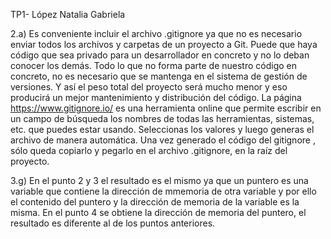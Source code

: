 TP1- López Natalia Gabriela

2.a) Es conveniente incluir el archivo .gitignore ya que no es necesario enviar todos los archivos y carpetas de un proyecto a Git. Puede que haya código que sea privado para un desarrollador en concreto y no lo deban conocer los demás. Todo lo que no forma parte de nuestro código en concreto, no es necesario que se mantenga en el sistema de gestión de versiones. Y así el peso total del proyecto será mucho menor y eso producirá un mejor mantenimiento y distribución del código. La página https://www.gitignore.io/ es una herramienta online que permite escribir en un campo de búsqueda los nombres de todas las herramientas, sistemas, etc. que puedes estar usando. Seleccionas los valores y luego generas el archivo de manera automática. Una vez generado el código del gitignore , sólo queda copiarlo y pegarlo en el archivo .gitignore, en la raíz del proyecto.

3.g) En el punto 2 y 3 el resultado es el mismo ya que un puntero es una variable que contiene la dirección de mmemoria de otra variable y por ello el contenido del puntero y la dirección de memoria de la variable es la misma. En el punto 4 se obtiene la dirección de memoria del puntero, el resultado es diferente al de los puntos anteriores.
